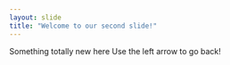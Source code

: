 ```yaml
---
layout: slide
title: "Welcome to our second slide!"
---
```

Something totally new here
Use the left arrow to go back!
